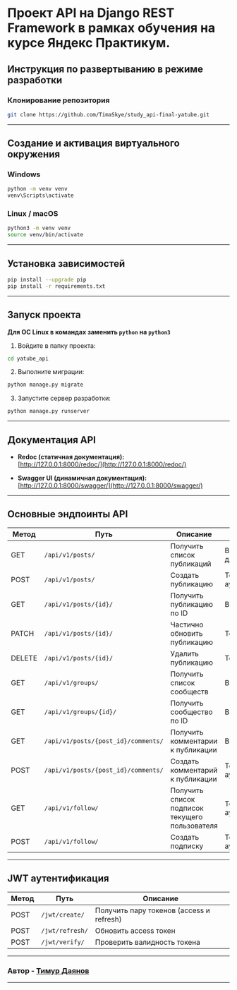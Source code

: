 # Проект API на Django REST Framework в рамках обучения на курсе Яндекс Практикум.

## Инструкция по развертыванию в режиме разработки

### Клонирование репозитория
```bash
git clone https://github.com/TimaSkye/study_api-final-yatube.git
```
---

## Создание и активация виртуального окружения

### Windows
```bash
python -m venv venv
venv\Scripts\activate
```
### Linux / macOS
```bash
python3 -m venv venv
source venv/bin/activate
```
---

## Установка зависимостей
```bash
pip install --upgrade pip
pip install -r requirements.txt
```
---

## Запуск проекта
**Для ОС Linux в командах заменить ```python``` на ```python3```**
1. Войдите в папку проекта:
```bash
cd yatube_api
```
2. Выполните миграции:
```bash
python manage.py migrate
```
3. Запустите сервер разработки:
```bash
python manage.py runserver
```


---

## Документация API

- **Redoc (статичная документация):**  
  [http://127.0.0.1:8000/redoc/](http://127.0.0.1:8000/redoc/)

- **Swagger UI (динамичная документация):**  
  [http://127.0.0.1:8000/swagger/](http://127.0.0.1:8000/swagger/)

---

## Основные эндпоинты API

| Метод | Путь                    | Описание                                     | Доступ                      |
|-------|-------------------------|----------------------------------------------|-----------------------------|
| GET   | `/api/v1/posts/`        | Получить список публикаций                    | Все (только чтение для анонимов) |
| POST  | `/api/v1/posts/`        | Создать публикацию                            | Только аутентифицированные  |
| GET   | `/api/v1/posts/{id}/`   | Получить публикацию по ID                     | Все                         |
| PATCH | `/api/v1/posts/{id}/`   | Частично обновить публикацию                   | Только автор                |
| DELETE| `/api/v1/posts/{id}/`   | Удалить публикацию                            | Только автор                |
| GET   | `/api/v1/groups/`       | Получить список сообществ                      | Все                         |
| GET   | `/api/v1/groups/{id}/`  | Получить сообщество по ID                      | Все                         |
| GET   | `/api/v1/posts/{post_id}/comments/` | Получить комментарии к публикации       | Все                         |
| POST  | `/api/v1/posts/{post_id}/comments/` | Создать комментарий к публикации          | Только аутентифицированные  |
| GET   | `/api/v1/follow/`       | Получить список подписок текущего пользователя | Только аутентифицированные  |
| POST  | `/api/v1/follow/`       | Создать подписку                              | Только аутентифицированные  |

---

## JWT аутентификация

| Метод | Путь               | Описание                      |
|-------|--------------------|-------------------------------|
| POST  | `/jwt/create/`     | Получить пару токенов (access и refresh) |
| POST  | `/jwt/refresh/`    | Обновить access токен          |
| POST  | `/jwt/verify/`     | Проверить валидность токена    |

---

### Автор - [Тимур Даянов](https://github.com/TimaSkye)

---

